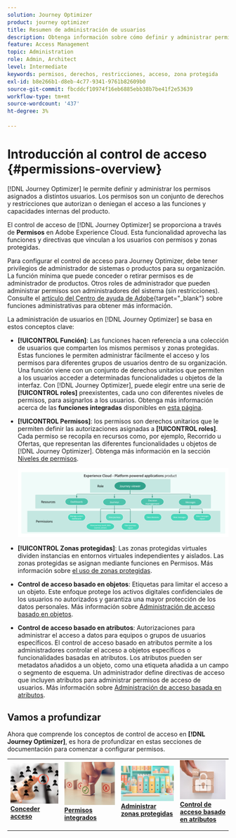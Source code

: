 ```yaml
---
solution: Journey Optimizer
product: journey optimizer
title: Resumen de administración de usuarios
description: Obtenga información sobre cómo definir y administrar permisos
feature: Access Management
topic: Administration
role: Admin, Architect
level: Intermediate
keywords: permisos, derechos, restricciones, acceso, zona protegida
exl-id: b8e266b1-d8eb-4c77-9341-9761b82609b0
source-git-commit: fbcddcf10974f16eb6885ebb38b7be41f2e53639
workflow-type: tm+mt
source-wordcount: '437'
ht-degree: 3%

---
```


# Introducción al control de acceso {#permissions-overview}

[!DNL Journey Optimizer] le permite definir y administrar los permisos asignados a distintos usuarios. Los permisos son un conjunto de derechos y restricciones que autorizan o deniegan el acceso a las funciones y capacidades internas del producto.

El control de acceso de [!DNL Journey Optimizer] se proporciona a través de **Permisos** en Adobe Experience Cloud. Esta funcionalidad aprovecha las funciones y directivas que vinculan a los usuarios con permisos y zonas protegidas.

Para configurar el control de acceso para Journey Optimizer, debe tener privilegios de administrador de sistemas o productos para su organización. La función mínima que puede conceder o retirar permisos es de administrador de productos. Otros roles de administrador que pueden administrar permisos son administradores del sistema (sin restricciones). Consulte el [artículo del Centro de ayuda de Adobe](https://helpx.adobe.com/enterprise/using/admin-roles.html){target="_blank"} sobre funciones administrativas para obtener más información.

<!-- A high-level workflow for gaining and assigning access permissions can be summarized as follows:

* After licensing [!DNL Journey Optimizer], an email is sent to the administrator specified during licensing.
* The administrator logs in to Adobe Admin Console and selects [!DNL Journey Optimizer] from the list of products on the overview page.
* To grant access to [!DNL Journey Optimizer], it is recommended that the administrator add users to the default product profile
* In Experience Platform Permissions, the administrator can create new roles or edit the permissions and users for any existing roles.
* When creating or editing a role, the administrator adds users to the role using the users tab, and grants permissions to these users (such as "Read Datasets" or "Manage Schemas") by editing the role's permissions. Similarly, the administrator can assign access to sandboxes using the same editing option.
* When users log in to the Journey Optimizer user interface, their access to capabilities is driven by the permissions that have been granted to them from the previous step. For example, if a user does not have the View Datasets permission, the Datasets tab in the side menu will not be visible to that user.-->


La administración de usuarios en [!DNL Journey Optimizer] se basa en estos conceptos clave:

* **[!UICONTROL Función]**: Las funciones hacen referencia a una colección de usuarios que comparten los mismos permisos y zonas protegidas. Estas funciones le permiten administrar fácilmente el acceso y los permisos para diferentes grupos de usuarios dentro de su organización. Una función viene con un conjunto de derechos unitarios que permiten a los usuarios acceder a determinadas funcionalidades u objetos de la interfaz.
Con [!DNL Journey Optimizer], puede elegir entre una serie de **[!UICONTROL roles]** preexistentes, cada uno con diferentes niveles de permisos, para asignarlos a los usuarios. Obtenga más información acerca de las **funciones integradas** disponibles en [esta página](ootb-product-profiles.md).

* **[!UICONTROL Permisos]**: los permisos son derechos unitarios que le permiten definir las autorizaciones asignadas a **[!UICONTROL roles]**. Cada permiso se recopila en recursos como, por ejemplo, Recorrido u Ofertas, que representan las diferentes funcionalidades u objetos de [!DNL Journey Optimizer]. Obtenga más información en la sección [Niveles de permisos](high-low-permissions.md).

  ![](assets/do-not-localize/permissions_2.png)

* **[!UICONTROL Zonas protegidas]**: Las zonas protegidas virtuales dividen instancias en entornos virtuales independientes y aislados. Las zonas protegidas se asignan mediante funciones en Permisos. Más información sobre [el uso de zonas protegidas](sandboxes.md).

* **Control de acceso basado en objetos**: Etiquetas para limitar el acceso a un objeto. Este enfoque protege los activos digitales confidenciales de los usuarios no autorizados y garantiza una mayor protección de los datos personales. Más información sobre [Administración de acceso basado en objetos](object-based-access.md).

* **Control de acceso basado en atributos**: Autorizaciones para administrar el acceso a datos para equipos o grupos de usuarios específicos. El control de acceso basado en atributos permite a los administradores controlar el acceso a objetos específicos o funcionalidades basadas en atributos. Los atributos pueden ser metadatos añadidos a un objeto, como una etiqueta añadida a un campo o segmento de esquema. Un administrador define directivas de acceso que incluyen atributos para administrar permisos de acceso de usuarios. Más información sobre [Administración de acceso basada en atributos](attribute-based-access.md).


## Vamos a profundizar

Ahora que comprende los conceptos de control de acceso en **[!DNL Journey Optimizer]**, es hora de profundizar en estas secciones de documentación para comenzar a configurar permisos.


<table style="table-layout:fixed"><tr style="border: 0;">
<td>
<a href="permissions.md">
<img alt="Permisos" src="assets/do-not-localize/role.jpg">
</a>
<div>
<a href="permissions.md"><strong>Conceder acceso</strong></a>
</div>
<p>
</td>
<td>
<a href="ootb-permissions.md">
<img alt="Permisos integrados" src="assets/do-not-localize/select.jpg">
</a>
<div>
<a href="ootb-permissions.md"><strong>Permisos integrados</strong></a>
</div>
<p>
</td>
<td>
<a href="sandboxes.md">
<img alt="administrar zonas protegidas" src="assets/do-not-localize/sandboxes.jpg">
</a>
<div>
<a href="sandboxes.md"><strong>Administrar zonas protegidas</strong></a>
</div>
<p></td>
<td>
<a href="attribute-based-access.md">
<img alt="Control de acceso basado en atributos" src="assets/do-not-localize/data-access.jpeg">
</a>
<div>
<a href="attribute-based-access.md"><strong>Control de acceso basado en atributos</strong></a>
</div>
<p>
</td>
</tr></table>